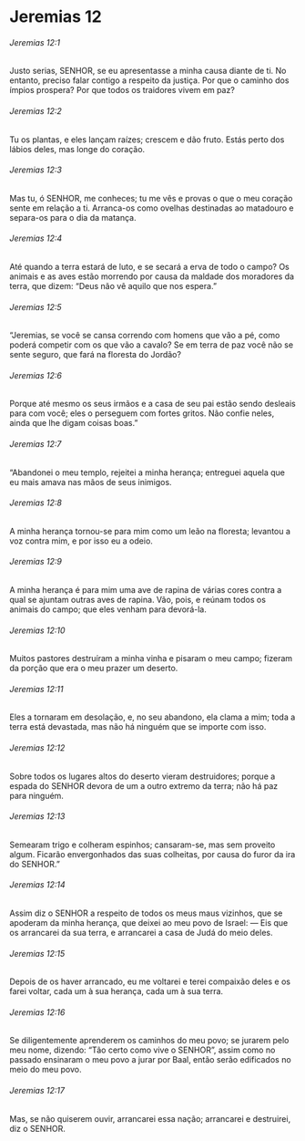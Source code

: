 # Jeremias 12

###### Jeremias 12:1

Justo serias, SENHOR, se eu apresentasse a minha causa diante de ti. No entanto, preciso falar contigo a respeito da justiça. Por que o caminho dos ímpios prospera? Por que todos os traidores vivem em paz?

###### Jeremias 12:2

Tu os plantas, e eles lançam raízes; crescem e dão fruto. Estás perto dos lábios deles, mas longe do coração.

###### Jeremias 12:3

Mas tu, ó SENHOR, me conheces; tu me vês e provas o que o meu coração sente em relação a ti. Arranca-os como ovelhas destinadas ao matadouro e separa-os para o dia da matança.

###### Jeremias 12:4

Até quando a terra estará de luto, e se secará a erva de todo o campo? Os animais e as aves estão morrendo por causa da maldade dos moradores da terra, que dizem: “Deus não vê aquilo que nos espera.”

###### Jeremias 12:5

“Jeremias, se você se cansa correndo com homens que vão a pé, como poderá competir com os que vão a cavalo? Se em terra de paz você não se sente seguro, que fará na floresta do Jordão?

###### Jeremias 12:6

Porque até mesmo os seus irmãos e a casa de seu pai estão sendo desleais para com você; eles o perseguem com fortes gritos. Não confie neles, ainda que lhe digam coisas boas.”

###### Jeremias 12:7

“Abandonei o meu templo, rejeitei a minha herança; entreguei aquela que eu mais amava nas mãos de seus inimigos.

###### Jeremias 12:8

A minha herança tornou-se para mim como um leão na floresta; levantou a voz contra mim, e por isso eu a odeio.

###### Jeremias 12:9

A minha herança é para mim uma ave de rapina de várias cores contra a qual se ajuntam outras aves de rapina. Vão, pois, e reúnam todos os animais do campo; que eles venham para devorá-la.

###### Jeremias 12:10

Muitos pastores destruíram a minha vinha e pisaram o meu campo; fizeram da porção que era o meu prazer um deserto.

###### Jeremias 12:11

Eles a tornaram em desolação, e, no seu abandono, ela clama a mim; toda a terra está devastada, mas não há ninguém que se importe com isso.

###### Jeremias 12:12

Sobre todos os lugares altos do deserto vieram destruidores; porque a espada do SENHOR devora de um a outro extremo da terra; não há paz para ninguém.

###### Jeremias 12:13

Semearam trigo e colheram espinhos; cansaram-se, mas sem proveito algum. Ficarão envergonhados das suas colheitas, por causa do furor da ira do SENHOR.”

###### Jeremias 12:14

Assim diz o SENHOR a respeito de todos os meus maus vizinhos, que se apoderam da minha herança, que deixei ao meu povo de Israel: — Eis que os arrancarei da sua terra, e arrancarei a casa de Judá do meio deles.

###### Jeremias 12:15

Depois de os haver arrancado, eu me voltarei e terei compaixão deles e os farei voltar, cada um à sua herança, cada um à sua terra.

###### Jeremias 12:16

Se diligentemente aprenderem os caminhos do meu povo; se jurarem pelo meu nome, dizendo: “Tão certo como vive o SENHOR”, assim como no passado ensinaram o meu povo a jurar por Baal, então serão edificados no meio do meu povo.

###### Jeremias 12:17

Mas, se não quiserem ouvir, arrancarei essa nação; arrancarei e destruirei, diz o SENHOR.

